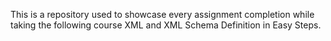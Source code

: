 This is a repository used to showcase every assignment completion while taking the following course XML and XML Schema Definition in Easy Steps.
